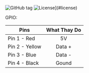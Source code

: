 ![GitHub tag](https://img.shields.io/github/tag/vrzoneyt/Project-Hack-Watch?include_prereleases=&sort=semver&color=blue)
![License](https://img.shields.io/badge/License-MIT-blue)](#license)



GPIO:

| Pins           | What Thay Do  | 
| -------------  |:-------------:| 
| Pin 1 - Red    | 5V            |
| Pin 2 - Yellow | Data +        | 
| Pin 3 - Blue   | Data -        |
| Pin 4 - Black  | Gound         |


